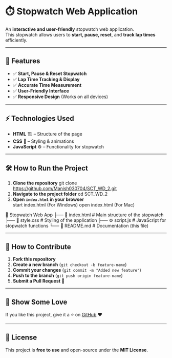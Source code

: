 # ⏱️ Stopwatch Web Application

An **interactive and user-friendly** stopwatch web application.  
This stopwatch allows users to **start, pause, reset**, and **track lap times** efficiently.

---

## 🚀 Features
- ✅ **Start, Pause & Reset Stopwatch**  
- ✅ **Lap Time Tracking & Display**  
- ✅ **Accurate Time Measurement**  
- ✅ **User-Friendly Interface**  
- ✅ **Responsive Design** (Works on all devices)   

---

## ⚡ Technologies Used
- **HTML** 🏗️ – Structure of the page  
- **CSS** 🎨 – Styling & animations  
- **JavaScript** ⚙️ – Functionality for stopwatch  

---

## 🛠️ How to Run the Project
1. **Clone the repository**
   git clone https://github.com/Manish030704/SCT_WD_2.git
2. **Navigate to the project folder**
   cd SCT_WD_2
3. **Open `index.html` in your browser**  
start index.html (For Windows) open index.html (For Mac)

📂 Stopwatch Web App ├── 📄 index.html # Main structure of the stopwatch ├── 🎨 style.css # Styling of the application ├── ⚙️ script.js # JavaScript for stopwatch functions └── 📄 README.md # Documentation (this file)


---

## 📌 How to Contribute
1. **Fork this repository**  
2. **Create a new branch** (`git checkout -b feature-name`)  
3. **Commit your changes** (`git commit -m "Added new feature"`)  
4. **Push to the branch** (`git push origin feature-name`)  
5. **Submit a Pull Request** 🎉  

---

## 🌟 Show Some Love
If you like this project, give it a ⭐ on [GitHub](https://github.com/prajwal023/SCT_WD_2) ❤️  

---

## 📜 License
This project is **free to use** and open-source under the **MIT License**.

